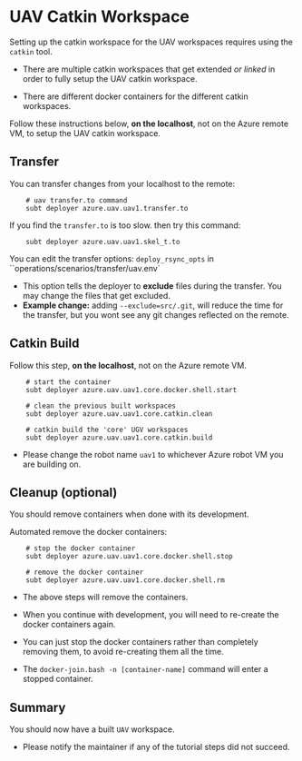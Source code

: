 # UAV Catkin Workspace

Setting up the catkin workspace for the UAV workspaces requires using the `catkin` tool.

- There are multiple catkin workspaces that get extended *or linked* in order to fully setup the UAV catkin workspace.

- There are different docker containers for the different catkin workspaces.

Follow these instructions below, **on the localhost**, not on the Azure remote VM, to setup the UAV catkin workspace.

## Transfer

You can transfer changes from your localhost to the remote:

        # uav transfer.to command
        subt deployer azure.uav.uav1.transfer.to

If you find the `transfer.to` is too slow. then try this command:

        subt deployer azure.uav.uav1.skel_t.to

You can edit the transfer options: `deploy_rsync_opts` in ``operations/scenarios/transfer/uav.env`

- This option tells the deployer to **exclude** files during the transfer. You may change the files that get excluded.
- **Example change:** adding `--exclude=src/.git`, will reduce the time for the transfer, but you wont see any git changes reflected on the remote.

## Catkin Build

Follow this step, **on the localhost**, not on the Azure remote VM.

        # start the container
        subt deployer azure.uav.uav1.core.docker.shell.start

        # clean the previous built workspaces
        subt deployer azure.uav.uav1.core.catkin.clean

        # catkin build the 'core' UGV workspaces
        subt deployer azure.uav.uav1.core.catkin.build

- Please change the robot name `uav1` to whichever Azure robot VM you are building on.

## Cleanup (optional)

You should remove containers when done with its development.

Automated remove the docker containers:

        # stop the docker container
        subt deployer azure.uav.uav1.core.docker.shell.stop

        # remove the docker container
        subt deployer azure.uav.uav1.core.docker.shell.rm

- The above steps will remove the containers.

- When you continue with development, you will need to re-create the docker containers again.

- You can just stop the docker containers rather than completely removing them, to avoid re-creating them all the time.

- The `docker-join.bash -n [container-name]` command will enter a stopped container.

## Summary

You should now have a built `UAV` workspace.

- Please notify the maintainer if any of the tutorial steps did not succeed.

